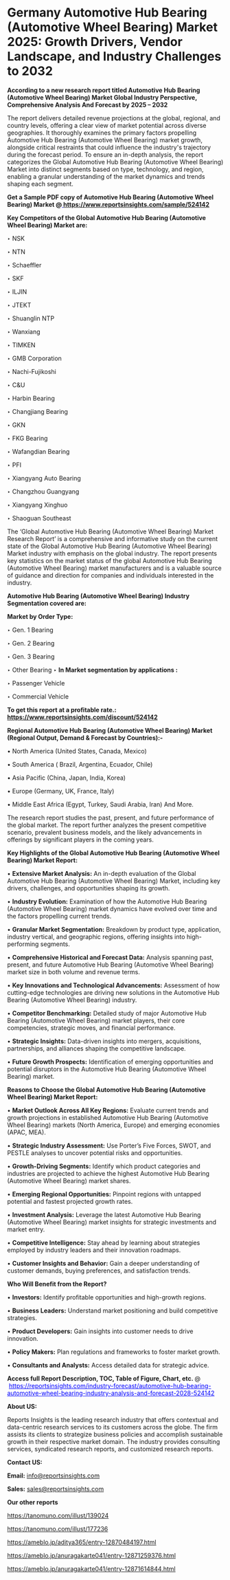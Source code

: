 # Germany Automotive Hub Bearing (Automotive Wheel Bearing) Market 2025: Growth Drivers, Vendor Landscape, and Industry Challenges to 2032

<strong>According to a new research report titled Automotive Hub Bearing (Automotive Wheel Bearing) Market Global Industry Perspective, Comprehensive Analysis And Forecast by 2025 – 2032</strong>

The report delivers detailed revenue projections at the global, regional, and country levels, offering a clear view of market potential across diverse geographies. It thoroughly examines the primary factors propelling Automotive Hub Bearing (Automotive Wheel Bearing) market growth, alongside critical restraints that could influence the industry's trajectory during the forecast period. To ensure an in-depth analysis, the report categorizes the Global Automotive Hub Bearing (Automotive Wheel Bearing) Market into distinct segments based on type, technology, and region, enabling a granular understanding of the market dynamics and trends shaping each segment.

<strong>Get a Sample PDF copy of Automotive Hub Bearing (Automotive Wheel Bearing) Market </strong><strong>@<a href=https://www.reportsinsights.com/sample/524142 style=color:#0000ff;> https://www.reportsinsights.com/sample/524142</a></strong></font>

<strong>Key Competitors of the Global Automotive Hub Bearing (Automotive Wheel Bearing) Market are:</strong>

‣ NSK

‣ NTN

‣ Schaeffler

‣ SKF

‣ ILJIN

‣ JTEKT

‣ Shuanglin NTP

‣ Wanxiang

‣ TIMKEN

‣ GMB Corporation

‣ Nachi-Fujikoshi

‣ C&U

‣ Harbin Bearing

‣ Changjiang Bearing

‣ GKN

‣ FKG Bearing

‣ Wafangdian Bearing

‣ PFI

‣ Xiangyang Auto Bearing

‣ Changzhou Guangyang

‣ Xiangyang Xinghuo

‣ Shaoguan Southeast

The ‘Global Automotive Hub Bearing (Automotive Wheel Bearing) Market Research Report’ is a comprehensive and informative study on the current state of the Global Automotive Hub Bearing (Automotive Wheel Bearing) Market industry with emphasis on the global industry. The report presents key statistics on the market status of the global Automotive Hub Bearing (Automotive Wheel Bearing) market manufacturers and is a valuable source of guidance and direction for companies and individuals interested in the industry.

<strong>Automotive Hub Bearing (Automotive Wheel Bearing) Industry Segmentation covered are:</strong>

<strong>Market by Order Type: </strong>

‣ Gen. 1 Bearing

‣ Gen. 2 Bearing

‣ Gen. 3 Bearing

‣ Other Bearing
‣ 
<strong>In Market segmentation by applications :</strong>

‣ Passenger Vehicle

‣ Commercial Vehicle

<strong>To get this report at a profitable rate.: <a href=https://www.reportsinsights.com/discount/524142 style=color:#0000ff;>https://www.reportsinsights.com/discount/524142</a></strong></font>

<strong>Regional Automotive Hub Bearing (Automotive Wheel Bearing) Market (Regional Output, Demand &amp; Forecast by Countries):-</strong>

• North America (United States, Canada, Mexico)

• South America ( Brazil, Argentina, Ecuador, Chile)

• Asia Pacific (China, Japan, India, Korea)

• Europe (Germany, UK, France, Italy)

• Middle East Africa (Egypt, Turkey, Saudi Arabia, Iran) And More.

The research report studies the past, present, and future performance of the global market. The report further analyzes the present competitive scenario, prevalent business models, and the likely advancements in offerings by significant players in the coming years.

<strong>Key Highlights of the Global Automotive Hub Bearing (Automotive Wheel Bearing) Market Report:</strong>

• <strong>Extensive Market Analysis:</strong> An in-depth evaluation of the Global Automotive Hub Bearing (Automotive Wheel Bearing) Market, including key drivers, challenges, and opportunities shaping its growth.

• <strong>Industry Evolution:</strong> Examination of how the Automotive Hub Bearing (Automotive Wheel Bearing) market dynamics have evolved over time and the factors propelling current trends.

• <strong>Granular Market Segmentation:</strong> Breakdown by product type, application, industry vertical, and geographic regions, offering insights into high-performing segments.

• <strong>Comprehensive Historical and Forecast Data:</strong> Analysis spanning past, present, and future Automotive Hub Bearing (Automotive Wheel Bearing) market size in both volume and revenue terms.

• <strong>Key Innovations and Technological Advancements:</strong> Assessment of how cutting-edge technologies are driving new solutions in the Automotive Hub Bearing (Automotive Wheel Bearing) industry.

• <strong>Competitor Benchmarking:</strong> Detailed study of major Automotive Hub Bearing (Automotive Wheel Bearing) market players, their core competencies, strategic moves, and financial performance.

• <strong>Strategic Insights:</strong> Data-driven insights into mergers, acquisitions, partnerships, and alliances shaping the competitive landscape.

• <strong>Future Growth Prospects:</strong> Identification of emerging opportunities and potential disruptors in the Automotive Hub Bearing (Automotive Wheel Bearing) market.

<strong>Reasons to Choose the Global Automotive Hub Bearing (Automotive Wheel Bearing) Market Report:</strong>

• <strong>Market Outlook Across All Key Regions:</strong> Evaluate current trends and growth projections in established Automotive Hub Bearing (Automotive Wheel Bearing) markets (North America, Europe) and emerging economies (APAC, MEA).

• <strong>Strategic Industry Assessment:</strong> Use Porter’s Five Forces, SWOT, and PESTLE analyses to uncover potential risks and opportunities.

• <strong>Growth-Driving Segments:</strong> Identify which product categories and industries are projected to achieve the highest Automotive Hub Bearing (Automotive Wheel Bearing) market shares.

• <strong>Emerging Regional Opportunities:</strong> Pinpoint regions with untapped potential and fastest projected growth rates.

• <strong>Investment Analysis:</strong> Leverage the latest Automotive Hub Bearing (Automotive Wheel Bearing) market insights for strategic investments and market entry.

• <strong>Competitive Intelligence:</strong> Stay ahead by learning about strategies employed by industry leaders and their innovation roadmaps.

• <strong>Customer Insights and Behavior:</strong> Gain a deeper understanding of customer demands, buying preferences, and satisfaction trends.

<strong>Who Will Benefit from the Report?</strong>

• <strong>Investors:</strong> Identify profitable opportunities and high-growth regions.

• <strong>Business Leaders:</strong> Understand market positioning and build competitive strategies.

• <strong>Product Developers:</strong> Gain insights into customer needs to drive innovation.

• <strong>Policy Makers:</strong> Plan regulations and frameworks to foster market growth.

• <strong>Consultants and Analysts:</strong> Access detailed data for strategic advice.
</ul>
<strong>Access full Report Description, TOC, Table of Figure, Chart, etc. </strong>@  <a href=https://reportsinsights.com/industry-forecast/automotive-hub-bearing-automotive-wheel-bearing-industry-analysis-and-forecast-2028-524142 style=color:#0000ff;>https://reportsinsights.com/industry-forecast/automotive-hub-bearing-automotive-wheel-bearing-industry-analysis-and-forecast-2028-524142</a></font>

<strong><strong>About US</strong>:</strong>

Reports Insights is the leading research industry that offers contextual and data-centric research services to its customers across the globe. The firm assists its clients to strategize business policies and accomplish sustainable growth in their respective market domain. The industry provides consulting services, syndicated research reports, and customized research reports.

<strong>Contact US:</strong>

<p class=""""><b>Email:</b> <a href=mailto:info@reportsinsights.com>info@reportsinsights.com</a></p>
<p class=""""><b>Sales:</b> <a href=mailto:sales@reportsinsights.com>sales@reportsinsights.com</a></p>

<strong>Our other reports</strong>

<a href=https://tanomuno.com/illust/139024>https://tanomuno.com/illust/139024</a>

<a href=https://tanomuno.com/illust/177236>https://tanomuno.com/illust/177236</a>

<a href=https://ameblo.jp/aditya365/entry-12870484197.html>https://ameblo.jp/aditya365/entry-12870484197.html</a>

<a href=https://ameblo.jp/anuragakarte041/entry-12871259376.html>https://ameblo.jp/anuragakarte041/entry-12871259376.html</a>

<a href=https://ameblo.jp/anuragakarte041/entry-12871614844.html>https://ameblo.jp/anuragakarte041/entry-12871614844.html</a>
